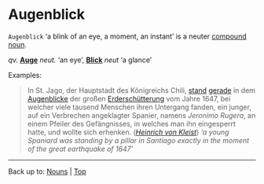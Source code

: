 # Augenblick

`Augenblick` ‘a blink of an eye, a moment, an instant’ is a neuter [compound noun](../../compoundNouns.md).

*qv.* **[Auge](Auge.md)** *neut.* ‘an eye’, **[Blick](../../b/bl/Blick.md)** *neut* ‘a glance’ 

Examples:

> In St. Jago, der Hauptstadt des Königreichs Chili, [stand](../../../verbs/s/st/stehen.md) [gerade](../../../adverbs/g/ge/gerade.md) in dem [Augenblicke](../../../nouns/a/au/Augenblick.md) der großen [Erderschütterung](../../e/er/Erdschuetterung.md) vom Jahre 1647, bei welcher viele tausend Menschen ihren Untergang fanden, ein junger, auf ein Verbrechen angeklagter Spanier, namens *Jeronimo Rugera*, an einem Pfeiler des Gefängnisses, in welches man ihn eingesperrt hatte, und wollte sich erhenken. (*[Heinrich von Kleist](../../../texts/Kleist/DasErdbebenInChili.md)*) *‘a young Spaniard was standing by a pillar in Santiago exactly in the moment of the great earthquake of 1647’*

----

Back up to: [Nouns](../../index.md) | [Top](../../../index.md)
